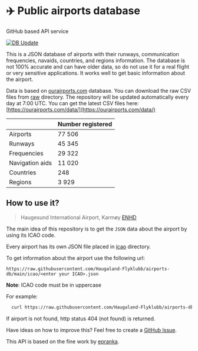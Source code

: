 # ✈️ Public airports database

GitHub based API service

[![DB Update](https://github.com/Haugaland-Flyklubb/airports-db/actions/workflows/db-update.yml/badge.svg?branch=main)](https://github.com/Haugaland-Flyklubb/airports-db/actions/workflows/db-update.yml)

This is a JSON database of airports with their runways, communication frequencies, navaids, countries, and regions information. The database is not 100% accurate and can have older data, so do not use it for a real flight or very sensitive applications. It works well to get basic information about the airport.

Data is based on [ourairports.com](https://ourairports.com/) database. You can download the raw CSV files from [raw](https://github.com/Haugaland-Flyklubb/airports-db/tree/main/raw) directory.
The repository will be updated automatically every day at 7:00 UTC. You can get the latest CSV files here: [https://ourairports.com/data/](https://ourairports.com/data/)

|                 | Number registered |
| --------------- | ----------------- |
| Airports        | 77 506            |
| Runways         | 45 345            |
| Frequencies     | 29 322            |
| Navigation aids | 11 020            |
| Countries       | 248               |
| Regions         | 3 929             |

## How to use it?

> Haugesund International Airport, Karmøy [ENHD](https://github.com/Haugaland-Flyklubb/airports-db/blob/main/icao/ENHD.json)

The main idea of this repository is to get the `JSON` data about the airport by using its ICAO code.

Every airport has its own JSON file placed in [icao](https://github.com/Haugaland-Flyklubb/airports-db/tree/main/icao) directory.

To get information about the airport use the following url:

`https://raw.githubusercontent.com/Haugaland-Flyklubb/airports-db/main/icao/<enter your ICAO>.json`

**Note**: ICAO code must be in uppercase

For example:

```bash
  curl https://raw.githubusercontent.com/Haugaland-Flyklubb/airports-db/main/icao/ENHD.json
```

If airport is not found, http status 404 (not found) is returned.

Have ideas on how to improve this? Feel free to create a [GitHub Issue](https://github.com/Haugaland-Flyklubb/airports-db/issues).

This API is based on the fine work by [epranka](https://github.com/epranka/airports-db).
